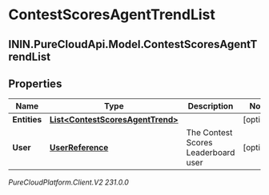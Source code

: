 # ContestScoresAgentTrendList

## ININ.PureCloudApi.Model.ContestScoresAgentTrendList

## Properties

|Name | Type | Description | Notes|
|------------ | ------------- | ------------- | -------------|
| **Entities** | [**List&lt;ContestScoresAgentTrend&gt;**](ContestScoresAgentTrend) |  | [optional] |
| **User** | [**UserReference**](UserReference) | The Contest Scores Leaderboard user | [optional] |



_PureCloudPlatform.Client.V2 231.0.0_
